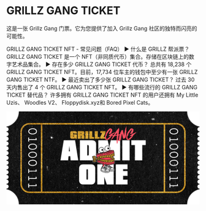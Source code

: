 # GRILLZ GANG TICKET

这是一张 Grillz Gang 门票。它为您提供了加入 Grillz Gang 社区的独特而闪亮的可能性。

GRILLZ GANG TICKET NFT - 常见问题（FAQ）
▶ 什么是 GRILLZ 帮派票？
GRILLZ GANG TICKET 是一个 NFT（非同质代币）集合。存储在区块链上的数字艺术品集合。
▶ 存在多少 GRILLZ GANG TICKET 代币？
总共有 18,238 个 GRILLZ GANG TICKET NFT。目前，17,734 位车主的钱包中至少有一张 GRILLZ GANG TICKET NTF。
▶ 最近卖出了多少张 GRILLZ GANG TICKET？
过去 30 天内售出了 4 个 GRILLZ GANG TICKET NFT。
▶ 有哪些流行的 GRILLZ GANG TICKET 替代品？
许多拥有 GRILLZ GANG TICKET NFT 的用户还拥有 My Little Uzis、 Woodles V2、 Floppydisk.xyz和 Bored Pixel Cats。

![nft](unnamed.png)
